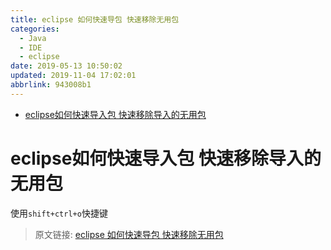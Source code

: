 ```yaml
---
title: eclipse 如何快速导包 快速移除无用包
categories: 
  - Java
  - IDE
  - eclipse
date: 2019-05-13 10:50:02
updated: 2019-11-04 17:02:01
abbrlink: 943008b1
---
```

- [eclipse如何快速导入包 快速移除导入的无用包](/blog/943008b1/#eclipse如何快速导入包-快速移除导入的无用包)

<!--more-->
<script src="https://cdn.bootcss.com/jquery/3.4.0/jquery.slim.min.js"></script>
<script>$(document).ready(function () {$(".post-body > ul:nth-child(1)").hide();});</script>

<!--end-->
# eclipse如何快速导入包 快速移除导入的无用包 #
使用`shift+ctrl+o`快捷键
>原文链接: [eclipse 如何快速导包 快速移除无用包](https://lanlan2017.github.io/blog/943008b1/)
